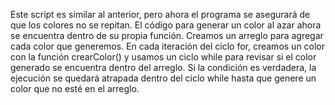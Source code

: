 Este script es similar al anterior, pero ahora el programa se asegurará de que los colores no se repitan.
El código para generar un color al azar ahora se encuentra dentro de su propia función. Creamos un arreglo
para agregar cada color que generemos. En cada iteración del ciclo for, creamos un color con la función crearColor()
y usamos un ciclo while para revisar si el color generado se encuentra dentro del arreglo. Si la condición es verdadera,
la ejecución se quedará atrapada dentro del ciclo while hasta que genere un color que no esté en el arreglo.
